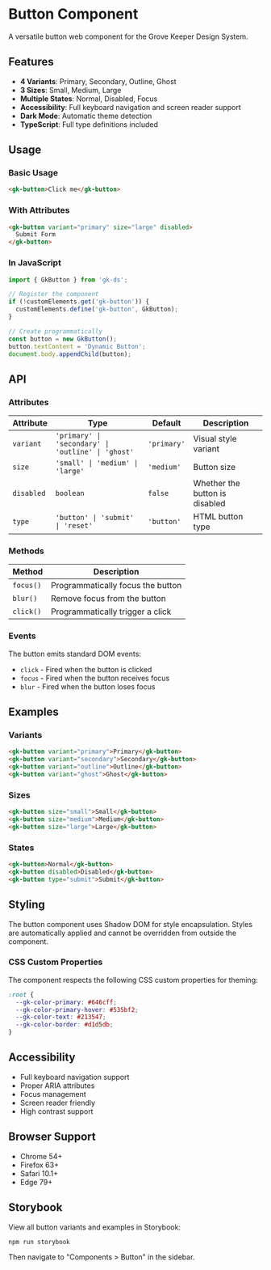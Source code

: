 # Button Component

A versatile button web component for the Grove Keeper Design System.

## Features

- **4 Variants**: Primary, Secondary, Outline, Ghost
- **3 Sizes**: Small, Medium, Large
- **Multiple States**: Normal, Disabled, Focus
- **Accessibility**: Full keyboard navigation and screen reader support
- **Dark Mode**: Automatic theme detection
- **TypeScript**: Full type definitions included

## Usage

### Basic Usage

```html
<gk-button>Click me</gk-button>
```

### With Attributes

```html
<gk-button variant="primary" size="large" disabled>
  Submit Form
</gk-button>
```

### In JavaScript

```javascript
import { GkButton } from 'gk-ds';

// Register the component
if (!customElements.get('gk-button')) {
  customElements.define('gk-button', GkButton);
}

// Create programmatically
const button = new GkButton();
button.textContent = 'Dynamic Button';
document.body.appendChild(button);
```

## API

### Attributes

| Attribute | Type | Default | Description |
|-----------|------|---------|-------------|
| `variant` | `'primary' \| 'secondary' \| 'outline' \| 'ghost'` | `'primary'` | Visual style variant |
| `size` | `'small' \| 'medium' \| 'large'` | `'medium'` | Button size |
| `disabled` | `boolean` | `false` | Whether the button is disabled |
| `type` | `'button' \| 'submit' \| 'reset'` | `'button'` | HTML button type |

### Methods

| Method | Description |
|--------|-------------|
| `focus()` | Programmatically focus the button |
| `blur()` | Remove focus from the button |
| `click()` | Programmatically trigger a click |

### Events

The button emits standard DOM events:

- `click` - Fired when the button is clicked
- `focus` - Fired when the button receives focus
- `blur` - Fired when the button loses focus

## Examples

### Variants

```html
<gk-button variant="primary">Primary</gk-button>
<gk-button variant="secondary">Secondary</gk-button>
<gk-button variant="outline">Outline</gk-button>
<gk-button variant="ghost">Ghost</gk-button>
```

### Sizes

```html
<gk-button size="small">Small</gk-button>
<gk-button size="medium">Medium</gk-button>
<gk-button size="large">Large</gk-button>
```

### States

```html
<gk-button>Normal</gk-button>
<gk-button disabled>Disabled</gk-button>
<gk-button type="submit">Submit</gk-button>
```

## Styling

The button component uses Shadow DOM for style encapsulation. Styles are automatically applied and cannot be overridden from outside the component.

### CSS Custom Properties

The component respects the following CSS custom properties for theming:

```css
:root {
  --gk-color-primary: #646cff;
  --gk-color-primary-hover: #535bf2;
  --gk-color-text: #213547;
  --gk-color-border: #d1d5db;
}
```

## Accessibility

- Full keyboard navigation support
- Proper ARIA attributes
- Focus management
- Screen reader friendly
- High contrast support

## Browser Support

- Chrome 54+
- Firefox 63+
- Safari 10.1+
- Edge 79+

## Storybook

View all button variants and examples in Storybook:

```bash
npm run storybook
```

Then navigate to "Components > Button" in the sidebar.
